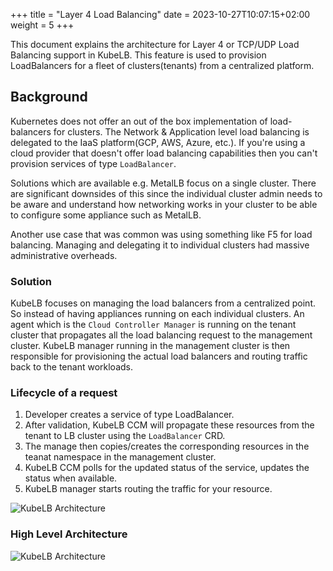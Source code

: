 +++
title = "Layer 4 Load Balancing"
date = 2023-10-27T10:07:15+02:00
weight = 5
+++

This document explains the architecture for Layer 4 or TCP/UDP Load Balancing support in KubeLB. This feature is used to provision LoadBalancers for a fleet of clusters(tenants) from a centralized platform.

## Background

Kubernetes does not offer an out of the box implementation of load-balancers for clusters. The Network & Application level load balancing is delegated to the IaaS platform(GCP, AWS, Azure, etc.). If you're using a cloud provider that doesn't offer load balancing capabilities then you can't provision services of type `LoadBalancer`.

Solutions which are available e.g. MetalLB focus on a single cluster. There are significant downsides of this since the individual cluster admin needs to be aware and understand how networking works in your cluster to be able to configure some appliance such as MetalLB.

Another use case that was common was using something like F5 for load balancing. Managing and delegating it to individual clusters had massive administrative overheads.

### Solution

KubeLB focuses on managing the load balancers from a centralized point. So instead of having appliances running on each individual clusters. An agent which is the `Cloud Controller Manager` is running on the tenant cluster that propagates all the load balancing request to the management cluster. KubeLB manager running in the management cluster is then responsible for provisioning the actual load balancers and routing traffic back to the tenant workloads.

### Lifecycle of a request

1. Developer creates a service of type LoadBalancer.
2. After validation, KubeLB CCM will propagate these resources from the tenant to LB cluster using the `LoadBalancer` CRD.
3. The manage then copies/creates the corresponding resources in the teanat namespace in the management cluster.
4. KubeLB CCM polls for the updated status of the service, updates the status when available.
5. KubeLB manager starts routing the traffic for your resource.

<!-- TODO: Needs to be updated: Flow Diagram -->
![KubeLB Architecture](/img/kubelb/common/architecture.png "KubeLB Architecture")

### High Level Architecture

<!-- TODO: Needs to be updated: Architecture Diagram -->
![KubeLB Architecture](/img/kubelb/common/architecture.png "KubeLB Architecture")
